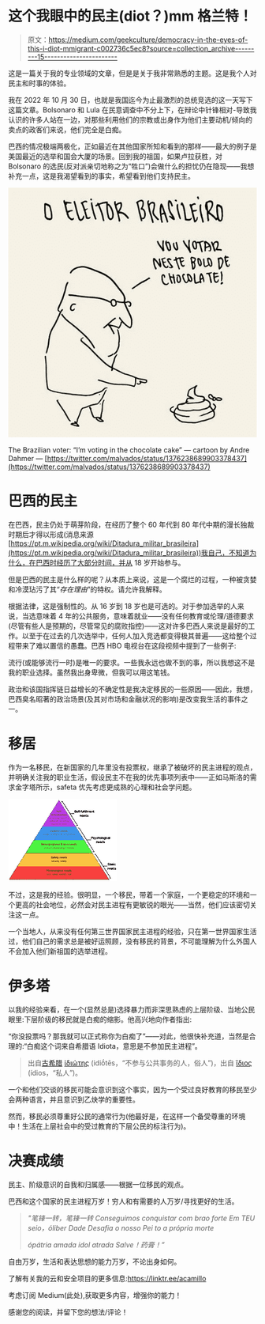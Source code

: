 # 这个我眼中的民主(diot？)mm 格兰特！

> 原文：<https://medium.com/geekculture/democracy-in-the-eyes-of-this-i-diot-mmigrant-c002736c5ec8?source=collection_archive---------15----------------------->

这是一篇关于我的专业领域的文章，但是是关于我非常熟悉的主题。这是我个人对民主和时事的体验。

我在 2022 年 10 月 30 日，也就是我国迄今为止最激烈的总统竞选的这一天写下这篇文章。Bolsonaro 和 Lula 在民意调查中不分上下，在辩论中针锋相对-导致我认识的许多人站在一边，对那些利用他们的宗教或出身作为他们主要动机/倾向的卖点的政客们来说，他们完全是白痴。

巴西的情况极端两极化，正如最近在其他国家所知和看到的那样——最大的例子是美国最近的选举和国会大厦的场景。回到我的祖国，如果卢拉获胜，对 Bolsonaro 的选民(反对派亲切地称之为“牲口”)会做什么的担忧仍在隐现——我想补充一点，这是我渴望看到的事实，希望看到他们支持民主。

![](img/b4861d1c8def61dd96952f9a3a57ae9a.png)

The Brazilian voter: “I’m voting in the chocolate cake” — cartoon by Andre Dahmer — [https://twitter.com/malvados/status/1376238689903378437](https://twitter.com/malvados/status/1376238689903378437)

# 巴西的民主

在巴西，民主仍处于萌芽阶段，在经历了整个 60 年代到 80 年代中期的漫长独裁时期后才得以形成(消息来源[https://pt.m.wikipedia.org/wiki/Ditadura_militar_brasileira](https://pt.m.wikipedia.org/wiki/Ditadura_militar_brasileira))我自己，不知道为什么，在巴西时经历了大部分时间，并从 18 岁开始参与。

但是巴西的民主是什么样的呢？从本质上来说，这是一个腐烂的过程，一种被贪婪和冷漠玷污了其“*存在理由*”的特权。请允许我解释。

根据法律，这是强制性的。从 16 岁到 18 岁也是可选的。对于参加选举的人来说，当选意味着 4 年的公共服务，意味着就业——没有任何教育或伦理/道德要求(尽管有些人是预期的，尽管常见的腐败指控)——这对许多巴西人来说是最好的工作。以至于在过去的几次选举中，任何人加入竞选都变得极其普遍——这给整个过程带来了难以置信的愚蠢。巴西 HBO 电视台在这段视频中提到了一些例子:

流行(或能够流行一时)是唯一的要求。一些我永远也做不到的事，所以我想这不是我的职业选择。虽然我出身卑微，但我可以用这笔钱。

政治和该国指挥链日益增长的不确定性是我决定移民的一些原因——因此，我想，巴西臭名昭著的政治场景(及其对市场和金融状况的影响)是改变我生活的事件之一。

# 移居

作为一名移民，在新国家的几年里没有投票权，继承了被破坏的民主进程的观点，并明确关注我的职业生活，假设民主不在我的优先事项列表中——正如马斯洛的需求金字塔所示，safeta 优先考虑更成熟的心理和社会学问题。

![](img/143bdba3e4135a00a44b2112827a3af6.png)

不过，这是我的经验。很明显，一个移民，带着一个家庭，一个更稳定的环境和一个更高的社会地位，必然会对民主进程有更敏锐的眼光——当然，他们应该密切关注这一点。

一个当地人，从来没有任何第三世界国家民主进程的经验，只在第一世界国家生活过，他们自己的需求总是被好运照顾，没有移民的背景，不可能理解为什么外国人不会加入他们新祖国的选举进程。

# 伊多塔

以我的经验来看，在一个(显然总是)选择暴力而非深思熟虑的上层阶级、当地公民眼里:下层阶级的移民就是白痴的缩影。他高兴地向作者指出:

“你没投票吗？那我就可以正式称你为白痴了”——对此，他很快补充道，当然是合理的:“白痴这个词来自希腊语 Idiota，意思是不参加民主进程”。

> 出自[古希腊](https://en.wikipedia.org/wiki/Ancient_Greek) [ἰδιώτης](https://en.m.wiktionary.org/wiki/%E1%BC%B0%CE%B4%CE%B9%CF%8E%CF%84%CE%B7%CF%82#Ancient_Greek) (idiṓtēs，“不参与公共事务的人，俗人”)，出自 [ἴδιος](https://en.m.wiktionary.org/wiki/%E1%BC%B4%CE%B4%CE%B9%CE%BF%CF%82#Ancient_Greek) (ídios，“私人”)。

一个和他们交谈的移民可能会意识到这个事实，因为一个受过良好教育的移民至少会两种语言，并且意识到乙炔学的重要性。

然而，移民必须尊重好公民的通常行为(他最好是，在这样一个备受尊重的环境中！生活在上层社会中的受过教育的下层公民的标注行为)。

# 决赛成绩

民主、阶级意识的自我和归属感——根据一位移民的观点。

巴西和这个国家的民主进程万岁！穷人和有需要的人万岁/寻找更好的生活。

> *"笔锋一转，笔锋一转
> Conseguimos conquistar com brao forte
> Em TEU seio，óliber Dade
> Desafia o nosso Pei to a própria morte*
> 
> *ópátria amada
> idol atrada
> Salve！药膏！”*

自由万岁，生活和表达思想的能力万岁，不论出身如何。

了解有关我的云和安全项目的更多信息:https://linktr.ee/acamillo

考虑订阅 Medium(此处),获取更多内容，增强你的能力！

感谢您的阅读，并留下您的想法/评论！